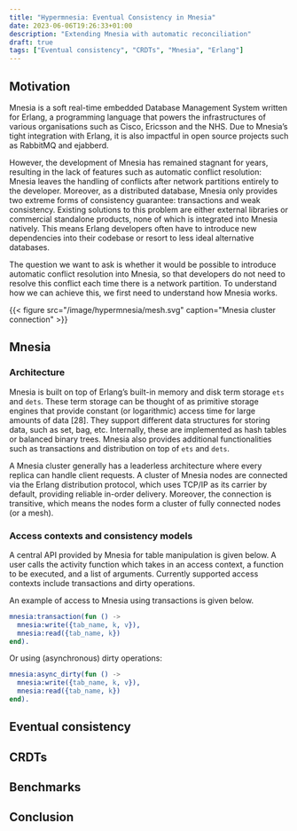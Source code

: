 ```yaml
---
title: "Hypermnesia: Eventual Consistency in Mnesia"
date: 2023-06-06T19:26:33+01:00
description: "Extending Mnesia with automatic reconciliation"
draft: true
tags: ["Eventual consistency", "CRDTs", "Mnesia", "Erlang"]
---
```



## Motivation

Mnesia is a soft real-time embedded Database Management System written for Erlang,
a programming language that powers the infrastructures of various organisations
such as Cisco, Ericsson and the NHS. Due to Mnesia’s tight integration with Erlang,
it is also impactful in open source projects such as RabbitMQ and ejabberd.

However, the development of Mnesia has remained stagnant for years, resulting
in the lack of features such as automatic conflict resolution: Mnesia leaves
the handling of conflicts after network partitions entirely to the developer.
Moreover, as a distributed database, Mnesia only provides two extreme forms of
consistency guarantee: transactions and weak consistency. Existing solutions to
this problem are either external libraries or commercial standalone products,
none of which is integrated into Mnesia natively. This means Erlang developers
often have to introduce new dependencies into their codebase or resort to less
ideal alternative databases.

The question we want to ask is whether it would be possible to introduce automatic
conflict resolution into Mnesia, so that developers do not need to resolve this
conflict each time there is a network partition. To understand how we can achieve
this, we first need to understand how Mnesia works.

{{< figure src="/image/hypermnesia/mesh.svg" caption="Mnesia cluster connection" >}}

## Mnesia

### Architecture

Mnesia is built on top of Erlang’s built-in memory and disk term storage `ets` and `dets`.
These term storage can be thought of as primitive storage engines that provide
constant (or logarithmic) access time for large amounts of data [28]. They support
different data structures for storing data, such as set, bag, etc. Internally,
these are implemented as hash tables or balanced binary trees. Mnesia also provides
additional functionalities such as transactions and distribution on top of
`ets` and `dets`.

A Mnesia cluster generally has a leaderless architecture where every replica can
handle client requests. A cluster of Mnesia nodes are connected via the Erlang
distribution protocol, which uses TCP/IP as its carrier by default, providing
reliable in-order delivery. Moreover, the connection is transitive, which means
the nodes form a cluster of fully connected nodes (or a mesh).


### Access contexts and consistency models

A central API provided by Mnesia for table manipulation is given below.
A user calls the activity function which takes in an access context, a function
to be executed, and a list of arguments. Currently supported access contexts
include transactions and dirty operations.

An example of access to Mnesia using transactions is given below.

```erlang
mnesia:transaction(fun () ->
  mnesia:write({tab_name, k, v}),
  mnesia:read({tab_name, k})
end).
```

Or using (asynchronous) dirty operations:

```erlang
mnesia:async_dirty(fun () ->
  mnesia:write({tab_name, k, v}),
  mnesia:read({tab_name, k})
end).
```




## Eventual consistency


## CRDTs


## Benchmarks



## Conclusion


